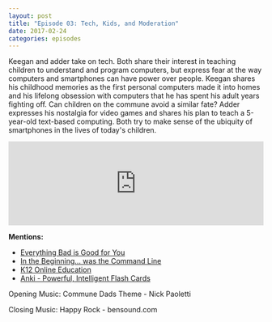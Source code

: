 ```yaml
---
layout: post
title: "Episode 03: Tech, Kids, and Moderation" 
date: 2017-02-24
categories: episodes
---
```

Keegan and adder take on tech. Both share their interest in teaching children to understand and program computers, but express fear at the way computers and smartphones can have power over people. Keegan shares his childhood memories as the first personal computers made it into homes and his lifelong obsession with computers that he has spent his adult years fighting off. Can children on the commune avoid a similar fate? Adder expresses his nostalgia for video games and shares his plan to teach a 5-year-old text-based computing. Both try to make sense of the ubiquity of smartphones in the lives of today's children.

<iframe width="100%" height="166" scrolling="no" frameborder="no" src="https://w.soundcloud.com/player/?url=https%3A//api.soundcloud.com/tracks/309300116&amp;color=ff5500&amp;auto_play=false&amp;hide_related=false&amp;show_comments=true&amp;show_user=true&amp;show_reposts=false"></iframe>

**Mentions:**

* [Everything Bad is Good for You](http://amzn.to/2lATguJ)
* [In the Beginning... was the Command Line](http://amzn.to/2lcuCOg)
* [K12 Online Education](http://www.k12.com)
* [Anki - Powerful, Intelligent Flash Cards](http://apps.ankiweb.net)

Opening Music: Commune Dads Theme - Nick Paoletti

Closing Music: Happy Rock - bensound.com
